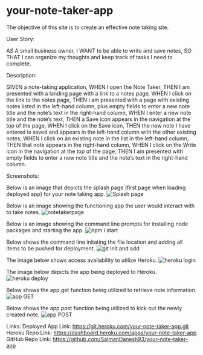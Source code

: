 # your-note-taker-app

The objective of this site is to create an effective note taking site.

User Story:

AS A small business owner, 
I WANT to be able to write and save notes, 
SO THAT I can organize my thoughts and keep track of tasks I need to complete.

Description: 

GIVEN a note-taking application, 
WHEN I open the Note Taker, 
THEN I am presented with a landing page with a link to a notes page, 
WHEN I click on the link to the notes page, 
THEN I am presented with a page with existing notes listed in the left-hand column, plus empty fields to enter a new note title and the note’s text in the right-hand column, 
WHEN I enter a new note title and the note’s text, 
THEN a Save icon appears in the navigation at the top of the page, 
WHEN I click on the Save icon, 
THEN the new note I have entered is saved and appears in the left-hand column with the other existing notes, 
WHEN I click on an existing note in the list in the left-hand column, 
THEN that note appears in the right-hand column, 
WHEN I click on the Write icon in the navigation at the top of the page, 
THEN I am presented with empty fields to enter a new note title and the note’s text in the right-hand column.

Screenshots: 

Below is an image that depicts the splash page (first page when loading deployed app) for your note taking app.
![Splash page](https://user-images.githubusercontent.com/107973681/191277295-fb53e457-3351-462a-97e2-947fa954e38a.png)

Below is an image showing the functioning app the user would interact with to take notes.
![notetakerpage](https://user-images.githubusercontent.com/107973681/191277431-7085d330-aa92-4410-b042-b6240e6104a1.png)

Below is an image showing the command line prompts for installing node packages and starting the app.
![npm i   start](https://user-images.githubusercontent.com/107973681/191277747-860a0026-ccf4-4303-a6f6-efc9fa6d6630.png)

Below shows the command line initating the file location and adding all items to be pushed for deployment.
![git init and add](https://user-images.githubusercontent.com/107973681/191278063-9a256d0e-e717-471d-adfc-bd13364ba084.png)

The image below shows access availability to utilize Heroku.
![heroku login](https://user-images.githubusercontent.com/107973681/191279073-324b39e9-f0f8-46ec-b322-fd8d27190479.png)

The image below depicts the app being deployed to Heroku.
![heroku deploy](https://user-images.githubusercontent.com/107973681/191278319-4a047a4f-122a-4971-975a-1007849fa341.png)

Below shows the app.get function being utilized to retrieve note information.
![app GET](https://user-images.githubusercontent.com/107973681/191278475-76b8266c-7ecf-48a1-869d-39e4c51b2f4c.png)

Below shows the app.post function being utilized to kick out the newly created note.
![app POST](https://user-images.githubusercontent.com/107973681/191278652-480e27df-5f09-4840-bafd-03c70be514c5.png)

Links:
Deployed App Link: https://git.heroku.com/your-note-taker-app.git
Heroku Repo Link: https://dashboard.heroku.com/apps/your-note-taker-app
GitHub Repo Link: https://github.com/SalmanDanesh93/your-note-taker-app
